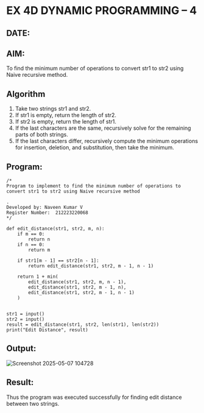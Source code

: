 # EX 4D DYNAMIC PROGRAMMING – 4
## DATE:
## AIM:
To find the minimum number of operations to convert str1 to str2 using Naive recursive method.

## Algorithm
1. Take two strings str1 and str2.
2. If str1 is empty, return the length of str2.
3. If str2 is empty, return the length of str1.
4. If the last characters are the same, recursively solve for the remaining parts of both strings.
5. If the last characters differ, recursively compute the minimum operations for insertion, deletion, and substitution, then take the minimum.
## Program:
```
/*
Program to implement to find the minimum number of operations to convert str1 to str2 using Naive recursive method

.
Developed by: Naveen Kumar V
Register Number:  212223220068
*/
```
```
def edit_distance(str1, str2, m, n):
    if m == 0:
        return n
    if n == 0:
        return m

    if str1[m - 1] == str2[n - 1]:
        return edit_distance(str1, str2, m - 1, n - 1)

    return 1 + min(
        edit_distance(str1, str2, m, n - 1),   
        edit_distance(str1, str2, m - 1, n),    
        edit_distance(str1, str2, m - 1, n - 1) 
    )


str1 = input()
str2 = input()
result = edit_distance(str1, str2, len(str1), len(str2))
print("Edit Distance", result)
```
## Output:
![Screenshot 2025-05-07 104728](https://github.com/user-attachments/assets/067e948e-d0df-47c9-9d39-b665302d8bdf)
## Result:
Thus the program was executed successfully for finding edit distance between two strings.
